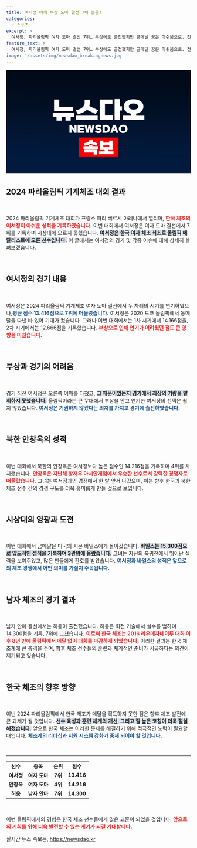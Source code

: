 ```yaml
---
title: 여서정 어깨 부상 도마 결선 7위 불운!
categories:
  - 스포츠
excerpt: >
  여서정, 파리올림픽 여자 도마 결선 7위… 부상에도 출전했지만 금메달 꿈은 아쉬움으로. 전설 바일스는 3관왕 등극, 한국 체조는 8년 만에 노메달.
feature_text: >
  여서정, 파리올림픽 여자 도마 결선 7위… 부상에도 출전했지만 금메달 꿈은 아쉬움으로. 전설 바일스는 3관왕 등극, 한국 체조는 8년 만에 노메달.
image: '/assets/img/newsdao_breakingnews.jpg'
---
```


<p><img src="/assets/img/newsdao_breakingnews.jpg" alt="flaretime 속보" /></p>

<h2 data-ke-size="size26">2024 파리올림픽 기계체조 대회 결과</h2>

<p data-ke-size="size16">&nbsp;</p>

<p>2024 파리올림픽 기계체조 대회가 프랑스 파리 베르시 아레나에서 열리며, <b><span style="color: #ee2323;">한국 체조의 여서정이 아쉬운 성적을 기록하였습니다.</span></b> 이번 대회에서 여서정은 여자 도마 결선에서 7위를 기록하며 시상대에 오르지 못했습니다. <b><span style="background-color: #21538527;">여서정은 한국 여자 체조 최초로 올림픽 메달리스트에 오른 선수입니다.</span></b> 이 글에서는 여서정의 경기 및 각종 이슈에 대해 상세히 살펴보겠습니다.</p>

<p data-ke-size="size16">&nbsp;</p>

<h2 data-ke-size="size26">여서정의 경기 내용</h2>

<p data-ke-size="size16">&nbsp;</p>

<p>여서정은 2024 파리올림픽 기계체조 여자 도마 결선에서 두 차례의 시기를 연기하였으나,<b><span style="color: #1a5490;">평균 점수 13.416점으로 7위에 머물렀습니다.</span></b> 여서정은 2020 도쿄 올림픽에서 동메달을 따낸 바 있어 기대가 컸습니다. 그러나 이번 대회에서는 1차 시기에서 14.166점을, 2차 시기에서는 12.666점을 기록했습니다. <b><span style="color: #ee2323;">부상으로 인해 연기가 어려웠던 점도 큰 영향을 미쳤습니다.</span></b></p>

<p data-ke-size="size16">&nbsp;</p>

<h2 data-ke-size="size26">부상과 경기의 어려움</h2>

<p data-ke-size="size16">&nbsp;</p>

<p>경기 직전 여서정은 오른쪽 어깨를 다쳤고, <b><span style="background-color: #21538527;">그 때문이었는지 경기에서 최상의 기량을 발휘하지 못했습니다.</span></b> 올림픽이라는 큰 무대에서 부상을 안고 연기한 여서정의 선택은 쉽지 않았습니다. <b><span style="color: #1a5490;">여서정은 기권하지 않겠다는 의지를 가지고 경기에 출전하였습니다.</span></b></p>

<p data-ke-size="size16">&nbsp;</p>

<h2 data-ke-size="size26">북한 안창옥의 성적</h2>

<p data-ke-size="size16">&nbsp;</p>

<p>이번 대회에서 북한의 안창옥은 여서정보다 높은 점수인 14.216점을 기록하며 4위를 차지했습니다. <b><span style="color: #ee2323;">안창옥은 지난해 항저우 아시안게임에서 우승한 선수로서 강력한 경쟁자로 떠올랐습니다.</span></b> 그녀는 여서정과의 경쟁에서 한 발 앞서 나갔으며, 이는 향후 한국과 북한 체조 선수 간의 경쟁 구도를 더욱 흥미롭게 만들 것으로 보입니다. </p>

<p data-ke-size="size16">&nbsp;</p>

<h2 data-ke-size="size26">시상대의 영광과 도전</h2>

<p data-ke-size="size16">&nbsp;</p>

<p>이번 대회에서 금메달은 미국의 시몬 바일스에게 돌아갔습니다. <b><span style="background-color: #21538527;">바일스는 15.300점으로 압도적인 성적을 기록하며 3관왕에 올랐습니다.</span></b> 그녀는 자신의 복귀전에서 뛰어난 실력을 보여주었고, 많은 팬들에게 환호를 받았습니다. <b><span style="color: #1a5490;">여서정과 바일스의 성적은 앞으로의 체조 경쟁에서 어떤 의미를 가질지 주목됩니다.</span></b></p>

<p data-ke-size="size16">&nbsp;</p>

<h2 data-ke-size="size26">남자 체조의 경기 결과</h2>

<p data-ke-size="size16">&nbsp;</p>

<p>남자 안마 결선에서는 허웅이 출전했습니다. 허웅은 회전 기술에서 실수를 범하며 14.300점을 기록, 7위에 그쳤습니다. <b><span style="color: #ee2323;">이로써 한국 체조는 2016 리우데자네이루 대회 이후 8년 만에 올림픽에서 메달 없이 대회를 마감하게 되었습니다.</span></b> 이러한 결과는 한국 체조계에 큰 충격을 주며, 향후 체조 선수들의 훈련과 체계적인 준비가 시급하다는 의견이 제기되고 있습니다.</p>

<p data-ke-size="size16">&nbsp;</p>

<h2 data-ke-size="size26">한국 체조의 향후 방향</h2>

<p data-ke-size="size16">&nbsp;</p>

<p>이번 2024 파리올림픽에서 한국 체조가 메달을 획득하지 못한 점은 향후 체조 발전에 큰 과제가 될 것입니다. <b><span style="background-color: #21538527;">선수 육성과 훈련 체계의 개선, 그리고 질 높은 코칭이 더욱 절실해졌습니다.</span></b> 앞으로 한국 체조는 이러한 문제를 해결하기 위해 적극적인 노력이 필요할 때입니다. <b><span style="color: #1a5490;">체조계의 리더십과 지원 시스템 강화가 중재 되어야 할 것입니다.</span></b></p>

<p data-ke-size="size16">&nbsp;</p>

<hr>

<table style="width: 100%; border-collapse: collapse;">
<tr>
<td style="text-align: center; height: 17px;"><b>선수</b></td>
<td style="text-align: center; height: 17px;"><b>종목</b></td>
<td style="text-align: center; height: 17px;"><b>순위</b></td>
<td style="text-align: center; height: 17px;"><b>점수</b></td>
</tr>
<tr>
<td style="text-align: center; height: 17px;"><b>여서정</b></td>
<td style="text-align: center; height: 17px;"><b>여자 도마</b></td>
<td style="text-align: center; height: 17px;"><b>7위</b></td>
<td style="text-align: center; height: 17px;"><b>13.416</b></td>
</tr>
<tr>
<td style="text-align: center; height: 17px;"><b>안창옥</b></td>
<td style="text-align: center; height: 17px;"><b>여자 도마</b></td>
<td style="text-align: center; height: 17px;"><b>4위</b></td>
<td style="text-align: center; height: 17px;"><b>14.216</b></td>
</tr>
<tr>
<td style="text-align: center; height: 17px;"><b>허웅</b></td>
<td style="text-align: center; height: 17px;"><b>남자 안마</b></td>
<td style="text-align: center; height: 17px;"><b>7위</b></td>
<td style="text-align: center; height: 17px;"><b>14.300</b></td>
</tr>
</table>

<p data-ke-size="size16">&nbsp;</p> 

<p>이번 올림픽에서의 경험은 한국 체조 선수들에게 많은 교훈이 되었을 것입니다. <b><span style="color: #ee2323;">앞으로의 기회를 위해 더욱 발전할 수 있는 계기가 되길 기대합니다.</span></b></p>
실시간 뉴스 속보는, <a href="https://newsdao.kr" rel="dofollow">https://newsdao.kr</a>


